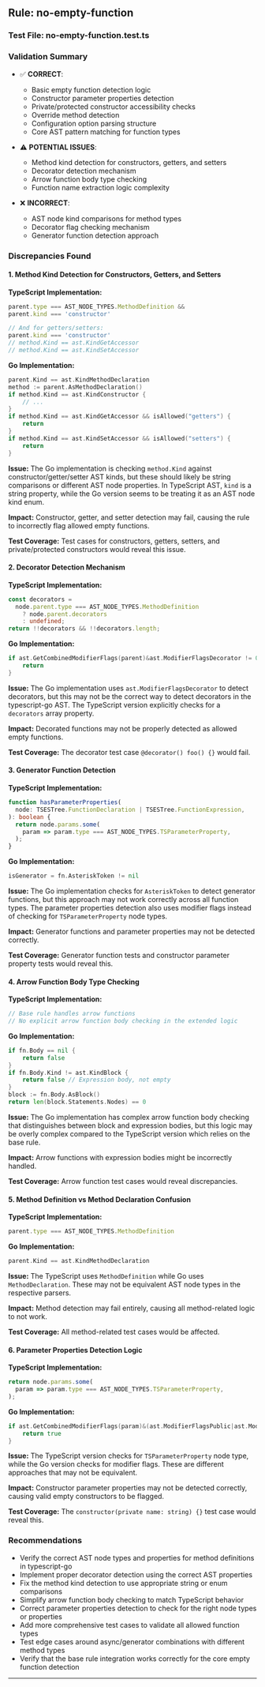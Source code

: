 ## Rule: no-empty-function

### Test File: no-empty-function.test.ts

### Validation Summary
- ✅ **CORRECT**: 
  - Basic empty function detection logic
  - Constructor parameter properties detection
  - Private/protected constructor accessibility checks
  - Override method detection
  - Configuration option parsing structure
  - Core AST pattern matching for function types

- ⚠️ **POTENTIAL ISSUES**: 
  - Method kind detection for constructors, getters, and setters
  - Decorator detection mechanism
  - Arrow function body type checking
  - Function name extraction logic complexity

- ❌ **INCORRECT**: 
  - AST node kind comparisons for method types
  - Decorator flag checking mechanism
  - Generator function detection approach

### Discrepancies Found

#### 1. Method Kind Detection for Constructors, Getters, and Setters

**TypeScript Implementation:**
```typescript
parent.type === AST_NODE_TYPES.MethodDefinition &&
parent.kind === 'constructor'

// And for getters/setters:
parent.kind === 'constructor'
// method.Kind == ast.KindGetAccessor
// method.Kind == ast.KindSetAccessor
```

**Go Implementation:**
```go
parent.Kind == ast.KindMethodDeclaration
method := parent.AsMethodDeclaration()
if method.Kind == ast.KindConstructor {
    // ...
}
if method.Kind == ast.KindGetAccessor && isAllowed("getters") {
    return
}
if method.Kind == ast.KindSetAccessor && isAllowed("setters") {
    return
}
```

**Issue:** The Go implementation is checking `method.Kind` against constructor/getter/setter AST kinds, but these should likely be string comparisons or different AST node properties. In TypeScript AST, `kind` is a string property, while the Go version seems to be treating it as an AST node kind enum.

**Impact:** Constructor, getter, and setter detection may fail, causing the rule to incorrectly flag allowed empty functions.

**Test Coverage:** Test cases for constructors, getters, setters, and private/protected constructors would reveal this issue.

#### 2. Decorator Detection Mechanism

**TypeScript Implementation:**
```typescript
const decorators =
  node.parent.type === AST_NODE_TYPES.MethodDefinition
    ? node.parent.decorators
    : undefined;
return !!decorators && !!decorators.length;
```

**Go Implementation:**
```go
if ast.GetCombinedModifierFlags(parent)&ast.ModifierFlagsDecorator != 0 && isAllowed("decoratedFunctions") {
    return
}
```

**Issue:** The Go implementation uses `ast.ModifierFlagsDecorator` to detect decorators, but this may not be the correct way to detect decorators in the typescript-go AST. The TypeScript version explicitly checks for a `decorators` array property.

**Impact:** Decorated functions may not be properly detected as allowed empty functions.

**Test Coverage:** The decorator test case `@decorator() foo() {}` would fail.

#### 3. Generator Function Detection

**TypeScript Implementation:**
```typescript
function hasParameterProperties(
  node: TSESTree.FunctionDeclaration | TSESTree.FunctionExpression,
): boolean {
  return node.params.some(
    param => param.type === AST_NODE_TYPES.TSParameterProperty,
  );
}
```

**Go Implementation:**
```go
isGenerator = fn.AsteriskToken != nil
```

**Issue:** The Go implementation checks for `AsteriskToken` to detect generator functions, but this approach may not work correctly across all function types. The parameter properties detection also uses modifier flags instead of checking for `TSParameterProperty` node types.

**Impact:** Generator functions and parameter properties may not be detected correctly.

**Test Coverage:** Generator function tests and constructor parameter property tests would reveal this.

#### 4. Arrow Function Body Type Checking

**TypeScript Implementation:**
```typescript
// Base rule handles arrow functions
// No explicit arrow function body checking in the extended logic
```

**Go Implementation:**
```go
if fn.Body == nil {
    return false
}
if fn.Body.Kind != ast.KindBlock {
    return false // Expression body, not empty
}
block := fn.Body.AsBlock()
return len(block.Statements.Nodes) == 0
```

**Issue:** The Go implementation has complex arrow function body checking that distinguishes between block and expression bodies, but this logic may be overly complex compared to the TypeScript version which relies on the base rule.

**Impact:** Arrow functions with expression bodies might be incorrectly handled.

**Test Coverage:** Arrow function test cases would reveal discrepancies.

#### 5. Method Definition vs Method Declaration Confusion

**TypeScript Implementation:**
```typescript
parent.type === AST_NODE_TYPES.MethodDefinition
```

**Go Implementation:**
```go
parent.Kind == ast.KindMethodDeclaration
```

**Issue:** The TypeScript uses `MethodDefinition` while Go uses `MethodDeclaration`. These may not be equivalent AST node types in the respective parsers.

**Impact:** Method detection may fail entirely, causing all method-related logic to not work.

**Test Coverage:** All method-related test cases would be affected.

#### 6. Parameter Properties Detection Logic

**TypeScript Implementation:**
```typescript
return node.params.some(
  param => param.type === AST_NODE_TYPES.TSParameterProperty,
);
```

**Go Implementation:**
```go
if ast.GetCombinedModifierFlags(param)&(ast.ModifierFlagsPublic|ast.ModifierFlagsPrivate|ast.ModifierFlagsProtected|ast.ModifierFlagsReadonly) != 0 {
    return true
}
```

**Issue:** The TypeScript version checks for `TSParameterProperty` node type, while the Go version checks for modifier flags. These are different approaches that may not be equivalent.

**Impact:** Constructor parameter properties may not be detected correctly, causing valid empty constructors to be flagged.

**Test Coverage:** The `constructor(private name: string) {}` test case would reveal this.

### Recommendations
- Verify the correct AST node types and properties for method definitions in typescript-go
- Implement proper decorator detection using the correct AST properties
- Fix the method kind detection to use appropriate string or enum comparisons
- Simplify arrow function body checking to match TypeScript behavior
- Correct parameter properties detection to check for the right node types or properties
- Add more comprehensive test cases to validate all allowed function types
- Test edge cases around async/generator combinations with different method types
- Verify that the base rule integration works correctly for the core empty function detection

---